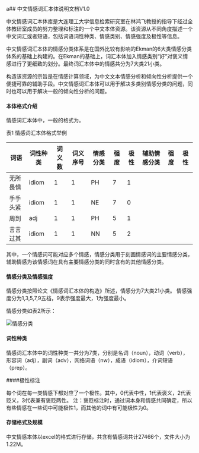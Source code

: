 a## 中文情感词汇本体说明文档V1.0


中文情感词汇本体库是大连理工大学信息检索研究室在林鸿飞教授的指导下经过全体教研室成员的努力整理和标注的一个中文本体资源。该资源从不同角度描述一个中文词汇或者短语，包括词语词性种类、情感类别、情感强度及极性等信息。

中文情感词汇本体的情感分类体系是在国外比较有影响的Ekman的6大类情感分类体系的基础上构建的。在Ekman的基础上，词汇本体加入情感类别“好”对褒义情感进行了更细致的划分。最终词汇本体中的情感共分为7大类21小类。

构造该资源的宗旨是在情感计算领域，为中文文本情感分析和倾向性分析提供一个便捷可靠的辅助手段。中文情感词汇本体可以用于解决多类别情感分类的问题，同时也可以用于解决一般的倾向性分析的问题。

####  本体格式介绍

情感词汇本体中，一般的格式为。

表1  情感词汇本体格式举例

| 词语      | 词性种类 | 词义数 | 词义序号 | 情感分类 | 强度 | 极性 | 辅助情感分类 | 强度 | 极性 |
| ----      | -------- | ------ | -------- | -------- | ---- | ---- | ------------ | ---- | ---- |
| 无所畏惧  | idiom    |  1     |    1     | PH       | 7    | 1    |              |      |      |
| ⼿手头紧  | idiom    |  1     |    1     | NE       | 7    | 0    |              |      |      |
| 周到      | adj      |  1     |    1     | PH       | 5    | 1    |              |      |      |
| ⾔言过其  | idiom    |  1     |    1     | NN       | 5    | 2    |              |      |      |


其中，一个情感词可能对应多个情感，情感分类用于刻画情感词的主要情感分类，辅助情感为该情感词在具有主要情感分类的同时含有的其他情感分类。

####  情感分类及情感强度

情感分类按照论文《情感词汇本体的构造》所述，情感分为7大类21小类。
情感强度分为1,3,5,7,9五档，9表示强度最大，1为强度最小。

情感分类如表2所示：

![情感分类](./emotion_category.png)

#### 词性种类

情感词汇本体中的词性种类一共分为7类，分别是名词（noun），动词（verb），形容词（adj），副词（adv），网络词语（nw），成语（idiom），介词短语（prep）。

####极性标注

每个词在每一类情感下都对应了一个极性。其中，0代表中性，1代表褒义，2代表贬义，3代表兼有褒贬两性。
	注：褒贬标注时，通过词本身和情感共同确定，所以有些情感在一些词中可能极性1，而其他的词中有可能极性为0。

#### 存储格式及规模

中文情感本体以excel的格式进行存储，共含有情感词共计27466个，文件大小为1.22M。
